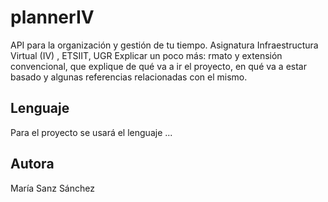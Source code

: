 # plannerIV
API para la organización y gestión de tu tiempo. Asignatura Infraestructura Virtual (IV) , ETSIIT, UGR
Explicar un poco más:
rmato y extensión convencional, que explique de qué va a ir el proyecto, en qué va a estar basado y algunas referencias relacionadas con el mismo. 

## Lenguaje
Para el proyecto se usará el lenguaje ...

## Autora
María Sanz Sánchez
